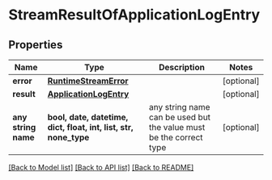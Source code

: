# StreamResultOfApplicationLogEntry


## Properties
Name | Type | Description | Notes
------------ | ------------- | ------------- | -------------
**error** | [**RuntimeStreamError**](RuntimeStreamError.md) |  | [optional] 
**result** | [**ApplicationLogEntry**](ApplicationLogEntry.md) |  | [optional] 
**any string name** | **bool, date, datetime, dict, float, int, list, str, none_type** | any string name can be used but the value must be the correct type | [optional]

[[Back to Model list]](../README.md#documentation-for-models) [[Back to API list]](../README.md#documentation-for-api-endpoints) [[Back to README]](../README.md)



